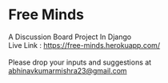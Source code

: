 # Free Minds
A Discussion Board Project In Django   <br>
Live Link : https://free-minds.herokuapp.com/   <br>
<br>
Please drop your inputs and suggestions at abhinavkumarmishra23@gmail.com
